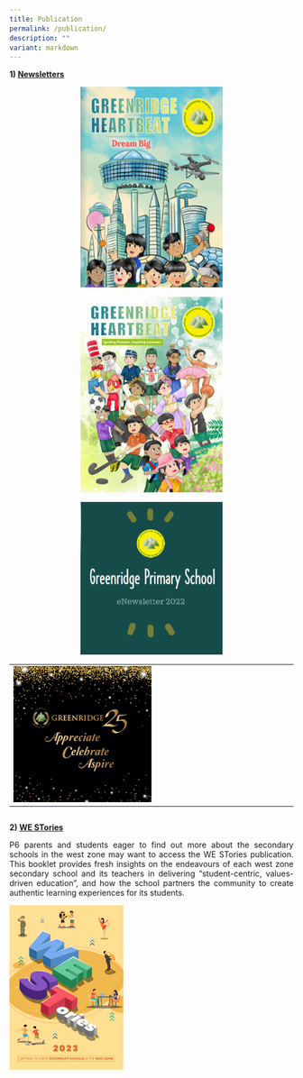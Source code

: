 ```yaml
---
title: Publication
permalink: /publication/
description: ""
variant: markdown
---
```

<b>1)&nbsp;<u>Newsletters</u></b>

<p style="text-align: center;"><a href="https://heyzine.com/flip-book/958bf2ed34.html#page/1" target="_blank"> <img src="/images/About%20Us/Publication/grpshb2024.png" style="width:50%"></a></p>
<p style="text-align: center;"><a href="https://online.fliphtml5.com/opptc/mfgl/#p=1" target="_blank"> <img src="/images/About%20Us/Publication/nl2023.png" style="width:50%"></a></p>
<p style="text-align: center;"><a href="https://online.fliphtml5.com/ieuwj/slct/#p=1" target="_blank"> <img src="/images/About%20Us/Publication/Newsletter2022.png" style="width:50%"></a></p>

<table>
  <tbody><tr>
    <td><a href="https://heyzine.com/flip-book/ee8b43b9d8.html#page/2" target="_blank"> <img src="/images/About%20Us/Publication/Grps25Annv.png" style="width:50%"></a></td>
																																					 
</tr></tbody></table><table>
<thead>
  <tr>
  </tr>
</thead>
</table>

<b>2)&nbsp;<u>WE STories</u></b>

<p style="text-align: justify;">P6 parents and students eager to find out more about the secondary schools in the west zone may want to access the WE STories publication. This booklet provides fresh insights on the endeavours of each west zone secondary school and its teachers in delivering “student-centric, values-driven education”, and how the school partners the community to create authentic learning experiences for its students.</p>

<a href="https://online.fliphtml5.com/obrr/qkde/#p=1" target="_blank"> <img src="/images/About%20Us/Publication/weststories2023.png" style="width:40%"></a>